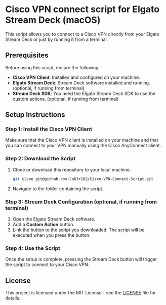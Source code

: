 # Cisco VPN connect script for Elgato Stream Deck (macOS)

This script allows you to connect to a Cisco VPN directly from your Elgato Stream Deck or just by running it from a terminal.
  
## Prerequisites

Before using this script, ensure the following:

- **Cisco VPN Client**: Installed and configured on your machine.
- **Elgato Stream Deck**: Stream Deck software installed and running. (optional, if running from terminal)
- **Stream Deck SDK**: You need the Elgato Stream Deck SDK to use the custom actions. (optional, if running from terminal)

## Setup Instructions

### Step 1: Install the Cisco VPN Client

Make sure that the Cisco VPN client is installed on your machine and that you can connect to your VPN manually using the Cisco AnyConnect client.

### Step 2: Download the Script

1. Clone or download this repository to your local machine.
   
   ```bash
   git clone git@github.com:Jok3r182/Cisco-VPN-Connect-Script.git
   ```

2. Navigate to the folder containing the script.

### Step 3: Stream Deck Configuration (optional, if running from terminal)

1. Open the Elgato Stream Deck software.
2. Add a **Custom Action** button.
3. Link the button to the script you downloaded. The script will be executed when you press the button.

### Step 4: Use the Script

Once the setup is complete, pressing the Stream Deck button will trigger the script to connect to your Cisco VPN.

## License

This project is licensed under the MIT License - see the [LICENSE](LICENSE) file for details.
